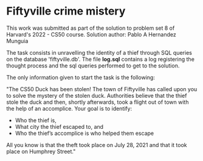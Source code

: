 # Fiftyville crime mistery

This work was submitted as part of the solution to problem set 8 of Harvard's 2022 - CS50 course.
Solution author: Pablo A Hernandez Munguia

The task consists in unravelling the identity of a thief through SQL queries on the database 'fiftyville.db'.
The file **log.sql** contains a log registering the thought process and the sql queries performed to get to the solution.

The only information given to start the task is the following:

"The CS50 Duck has been stolen! The town of Fiftyville has called upon you to solve the mystery of the stolen duck. Authorities believe that the thief stole the duck and then, shortly afterwards, took a flight out of town with the help of an accomplice. Your goal is to identify:

- Who the thief is,
- What city the thief escaped to, and
- Who the thief’s accomplice is who helped them escape

All you know is that the theft took place on July 28, 2021 and that it took place on Humphrey Street."